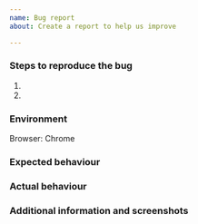 ```yaml
---
name: Bug report
about: Create a report to help us improve

---
```


### Steps to reproduce the bug
1.
2.


### Environment
Browser: Chrome


### Expected behaviour


### Actual behaviour


### Additional information and screenshots
